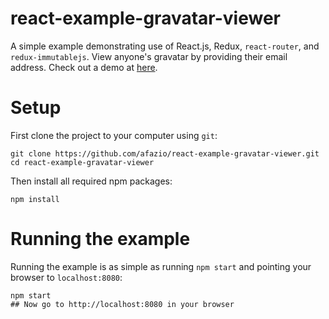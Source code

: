 # react-example-gravatar-viewer

A simple example demonstrating use of React.js, Redux, `react-router`, and
`redux-immutablejs`. View anyone's gravatar by providing their email address.
Check out a demo at [here](http://afaz.io/react-example-gravatar-viewer).

# Setup

First clone the project to your computer using `git`:

    git clone https://github.com/afazio/react-example-gravatar-viewer.git
    cd react-example-gravatar-viewer

Then install all required npm packages:

    npm install

# Running the example

Running the example is as simple as running `npm start` and pointing your browser to
`localhost:8080`:

    npm start
    ## Now go to http://localhost:8080 in your browser

